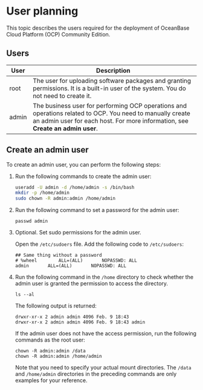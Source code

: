 # User planning

This topic describes the users required for the deployment of OceanBase Cloud Platform (OCP) Community Edition.

## Users

| User |Description  |
|-------|-----|
| root  | The user for uploading software packages and granting permissions. It is a built-in user of the system. You do not need to create it. |
| admin | The business user for performing OCP operations and operations related to OCP. You need to manually create an admin user for each host. For more information, see **Create an admin user**. |

## Create an admin user

To create an admin user, you can perform the following steps:

1. Run the following commands to create the admin user:

   ```bash
   useradd -U admin -d /home/admin -s /bin/bash
   mkdir -p /home/admin
   sudo chown -R admin:admin /home/admin
   ```

2. Run the following command to set a password for the admin user:

   ```shell
   passwd admin
   ```

3. Optional. Set sudo permissions for the admin user.

   Open the `/etc/sudoers` file. Add the following code to `/etc/sudoers`:

   ```shell
   ## Same thing without a password
   # %wheel        ALL=(ALL)       NOPASSWD: ALL
   admin       ALL=(ALL)       NOPASSWD: ALL
   ```

4. Run the following command in the `/home` directory to check whether the admin user is granted the permission to access the directory.

   ```shell
   ls --al
   ```

   The following output is returned:

   ```shell
   drwxr-xr-x 2 admin admin 4096 Feb. 9 18:43 
   drwxr-xr-x 2 admin admin 4096 Feb. 9 18:43 admin
   ```

   If the admin user does not have the access permission, run the following commands as the root user:

   ```shell
   chown -R admin:admin /data
   chown -R admin:admin /home/admin
   ```

   Note that you need to specify your actual mount directories. The `/data` and `/home/admin` directories in the preceding commands are only examples for your reference.
